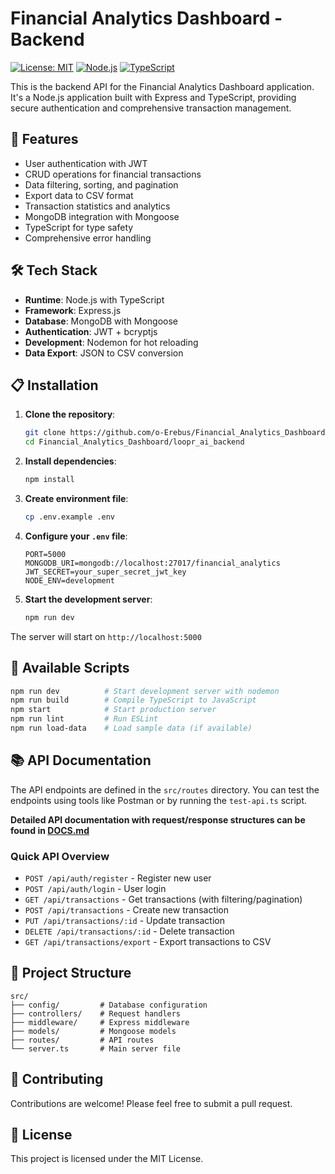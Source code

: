 # Financial Analytics Dashboard - Backend

[![License: MIT](https://img.shields.io/badge/License-MIT-yellow.svg)](https://opensource.org/licenses/MIT)
[![Node.js](https://img.shields.io/badge/Node.js-43853D?style=flat&logo=node.js&logoColor=white)](https://nodejs.org/)
[![TypeScript](https://img.shields.io/badge/TypeScript-007ACC?style=flat&logo=typescript&logoColor=white)](https://www.typescriptlang.org/)

This is the backend API for the Financial Analytics Dashboard application. It's a Node.js application built with Express and TypeScript, providing secure authentication and comprehensive transaction management.

## 🚀 Features

- User authentication with JWT
- CRUD operations for financial transactions
- Data filtering, sorting, and pagination
- Export data to CSV format
- Transaction statistics and analytics
- MongoDB integration with Mongoose
- TypeScript for type safety
- Comprehensive error handling

## 🛠️ Tech Stack

- **Runtime**: Node.js with TypeScript
- **Framework**: Express.js
- **Database**: MongoDB with Mongoose
- **Authentication**: JWT + bcryptjs
- **Development**: Nodemon for hot reloading
- **Data Export**: JSON to CSV conversion

## 📋 Installation

1. **Clone the repository**:
   ```bash
   git clone https://github.com/o-Erebus/Financial_Analytics_Dashboard.git
   cd Financial_Analytics_Dashboard/loopr_ai_backend
   ```

2. **Install dependencies**:
   ```bash
   npm install
   ```

3. **Create environment file**:
   ```bash
   cp .env.example .env
   ```

4. **Configure your `.env` file**:
   ```env
   PORT=5000
   MONGODB_URI=mongodb://localhost:27017/financial_analytics
   JWT_SECRET=your_super_secret_jwt_key
   NODE_ENV=development
   ```

5. **Start the development server**:
   ```bash
   npm run dev
   ```

The server will start on `http://localhost:5000`

## 🔧 Available Scripts

```bash
npm run dev          # Start development server with nodemon
npm run build        # Compile TypeScript to JavaScript
npm start            # Start production server
npm run lint         # Run ESLint
npm run load-data    # Load sample data (if available)
```

## 📚 API Documentation

The API endpoints are defined in the `src/routes` directory. You can test the endpoints using tools like Postman or by running the `test-api.ts` script.

**Detailed API documentation with request/response structures can be found in [DOCS.md](./DOCS.md)**

### Quick API Overview

- `POST /api/auth/register` - Register new user
- `POST /api/auth/login` - User login
- `GET /api/transactions` - Get transactions (with filtering/pagination)
- `POST /api/transactions` - Create new transaction
- `PUT /api/transactions/:id` - Update transaction
- `DELETE /api/transactions/:id` - Delete transaction
- `GET /api/transactions/export` - Export transactions to CSV

## 📁 Project Structure

```
src/
├── config/         # Database configuration
├── controllers/    # Request handlers
├── middleware/     # Express middleware
├── models/         # Mongoose models
├── routes/         # API routes
└── server.ts       # Main server file
```

## 🤝 Contributing

Contributions are welcome! Please feel free to submit a pull request.

## 📝 License

This project is licensed under the MIT License.
